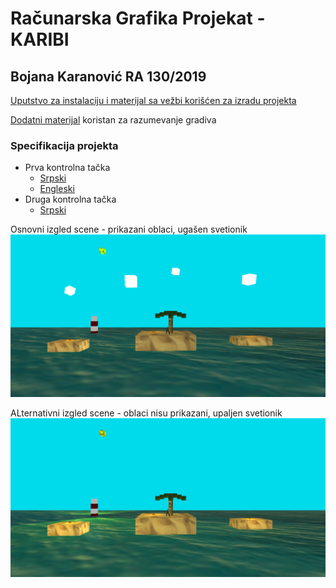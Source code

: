 # Računarska Grafika Projekat - KARIBI

## Bojana Karanović RA 130/2019

[Uputstvo za instalaciju i materijal sa vežbi korišćen za izradu projekta](https://github.com/L4v/computer_graphics/)

[Dodatni materijal](https://learnopengl.com/Getting-started/OpenGL) koristan za razumevanje gradiva

### Specifikacija projekta
  - Prva kontrolna tačka
    - [Srpski](https://github.com/BojanaKaranovic/racunarskaGrafikaProjekat/blob/main/RG%20E2%20-%20Karibi%20SR.pdf)
    - [Engleski](https://github.com/BojanaKaranovic/racunarskaGrafikaProjekat/blob/main/RG%20E2%20-%20Karibi%20EN.pdf)
  - Druga kontrolna tačka
    - [Srpski](https://github.com/BojanaKaranovic/racunarskaGrafikaProjekat/blob/main/RG%20Specifikacija%202.pdf)

Osnovni izgled scene - prikazani oblaci, ugašen svetionik
![slika1](https://github.com/BojanaKaranovic/racunarskaGrafikaProjekat/blob/main/img1_Karibi.png)


ALternativni izgled scene - oblaci nisu prikazani, upaljen svetionik
![slika1](https://github.com/BojanaKaranovic/racunarskaGrafikaProjekat/blob/main/img2_Karibi.png)
